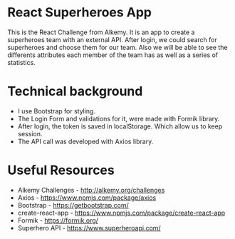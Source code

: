 # React Superheroes App
This is the React Challenge from Alkemy.
It is an app to create a superheroes team with an external API. After login, we could search for superheroes and choose them for our team. Also we will be able to see the differents attributes each member of the team has as well as a series of statistics.

# Technical background
* I use Bootstrap for styling.
* The Login Form and validations for it, were made with Formik library.
* After login, the token is saved in localStorage. Which allow us to keep session.
* The API call was developed with Axios library.

# Useful Resources
* Alkemy Challenges - http://alkemy.org/challenges
* Axios - https://www.npmjs.com/package/axios
* Bootstrap - https://getbootstrap.com/
* create-react-app - https://www.npmjs.com/package/create-react-app
* Formik - https://formik.org/
* Superhero API - https://www.superheroapi.com/ 
